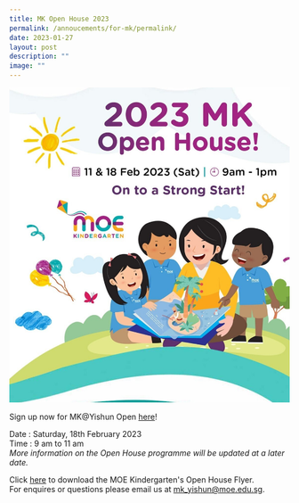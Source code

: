 ```yaml
---
title: MK Open House 2023
permalink: /annoucements/for-mk/permalink/
date: 2023-01-27
layout: post
description: ""
image: ""
---
```

![](/images/MK%20YPS/MK%20Open%20House%202023/2023_MKOH.jpg)

Sign up now for MK@Yishun Open [here](https://go.gov.sg/yps-mk-openhouse)!

Date : Saturday, 18th February 2023
<br>Time : 9 am to 11 am
<br>*More information on the Open House programme will be updated at a later date.*

Click [here](/files/MK%20YPS/2023/2023%20MK%20OH%20Flyer.pdf) to download the MOE Kindergarten's Open House Flyer.
<br>For enquires or questions please email us at mk_yishun@moe.edu.sg.
